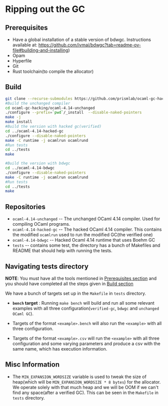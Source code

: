 # Ripping out the GC

## Prerequisites

- Have a global installation of a stable version of bdwgc. Instructions available at: https://github.com/ivmai/bdwgc?tab=readme-ov-file#building-and-installing)
- Opam
- Hyperfile
- Git
- Rust toolchain(to compile the allocator)

## Build

```bash
git clone --recurse-submodules https://github.com/prismlab/ocaml-gc-hacking
#Build the unchanged compiler
cd ocaml-gc-hacking/ocaml-4.14-unchanged
./configure --prefix=`pwd`/_install  --disable-naked-pointers
make -j
make install
#Build the version with hacked gc(verified)
cd ../ocaml-4.14-hacked-gc
./configure --disable-naked-pointers
make -C runtime -j ocamlrun ocamlrund
#Run tests
cd ../tests
make

#Build the version with bdwgc
cd ../ocaml-4.14-bdwgc
./configure --disable-naked-pointers
make -C runtime -j ocamlrun ocamlrund
#Run tests
cd ../tests
make
```

## Repositories

* `ocaml-4.14-unchanged` -- The unchanged OCaml 4.14 compiler. Used for
    compiling OCaml programs.
* `ocaml-4.14-hacked-gc` -- The hacked OCaml 4.14 compiler. This contains the
    modified `ocamlrun` used to run the modified GC(the verified one)
* `ocaml-4.14-bdwgc` --  Hacked Ocaml 4.14 runtime that uses Boehm GC
* `tests` -- contains some test, the directory has a bunch of Makefiles and README that should help with running the tests.


## Navigating tests directory

**NOTE**: You must have all the tools mentioned in [Prerequisites section](#prerequisites) and you should have completed all the steps given in [Build section](#build)

We have a bunch of targets set up in the `Makefile` in `tests` directory.

- **`bench` target** : Running `make bench` will build and run all some relevant examples with all three configuration(`verified-gc`, `bdwgc` and `unchanged OCaml GC`). 

- Targets of the format `<example>.bench` will also run the `<example>` with all three configuration.

- Targets of the format `<example>.csv` will run the `<example>` with all three configuration and some varying parameters and produce a csv with the same name, which has execution information.


## Misc Information

- The `MIN_EXPANSION_WORDSIZE` variable is used to tweak the size of heap(which
  will be `MIN_EXPANSION_WORDSIZE * 8 bytes`) for the allocator. We operate solely with that much heap and we will 
  be OOM if we can't find any space(after a verified GC). This can be seen in
  the `Makefile` in `tests` directory.
